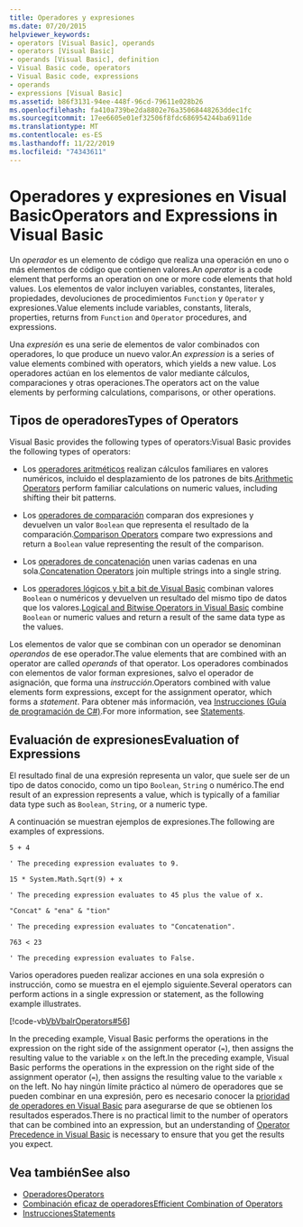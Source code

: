 ```yaml
---
title: Operadores y expresiones
ms.date: 07/20/2015
helpviewer_keywords:
- operators [Visual Basic], operands
- operators [Visual Basic]
- operands [Visual Basic], definition
- Visual Basic code, operators
- Visual Basic code, expressions
- operands
- expressions [Visual Basic]
ms.assetid: b86f3131-94ee-448f-96cd-79611e028b26
ms.openlocfilehash: fa410a739be2da8802e76a35068448263ddec1fc
ms.sourcegitcommit: 17ee6605e01ef32506f8fdc686954244ba6911de
ms.translationtype: MT
ms.contentlocale: es-ES
ms.lasthandoff: 11/22/2019
ms.locfileid: "74343611"
---
```

# <a name="operators-and-expressions-in-visual-basic"></a><span data-ttu-id="feb25-102">Operadores y expresiones en Visual Basic</span><span class="sxs-lookup"><span data-stu-id="feb25-102">Operators and Expressions in Visual Basic</span></span>
<span data-ttu-id="feb25-103">Un *operador* es un elemento de código que realiza una operación en uno o más elementos de código que contienen valores.</span><span class="sxs-lookup"><span data-stu-id="feb25-103">An *operator* is a code element that performs an operation on one or more code elements that hold values.</span></span> <span data-ttu-id="feb25-104">Los elementos de valor incluyen variables, constantes, literales, propiedades, devoluciones de procedimientos `Function` y `Operator` y expresiones.</span><span class="sxs-lookup"><span data-stu-id="feb25-104">Value elements include variables, constants, literals, properties, returns from `Function` and `Operator` procedures, and expressions.</span></span>  
  
 <span data-ttu-id="feb25-105">Una *expresión* es una serie de elementos de valor combinados con operadores, lo que produce un nuevo valor.</span><span class="sxs-lookup"><span data-stu-id="feb25-105">An *expression* is a series of value elements combined with operators, which yields a new value.</span></span> <span data-ttu-id="feb25-106">Los operadores actúan en los elementos de valor mediante cálculos, comparaciones y otras operaciones.</span><span class="sxs-lookup"><span data-stu-id="feb25-106">The operators act on the value elements by performing calculations, comparisons, or other operations.</span></span>  
  
## <a name="types-of-operators"></a><span data-ttu-id="feb25-107">Tipos de operadores</span><span class="sxs-lookup"><span data-stu-id="feb25-107">Types of Operators</span></span>  
 <span data-ttu-id="feb25-108">Visual Basic provides the following types of operators:</span><span class="sxs-lookup"><span data-stu-id="feb25-108">Visual Basic provides the following types of operators:</span></span>  
  
- <span data-ttu-id="feb25-109">Los [operadores aritméticos](../../../../visual-basic/programming-guide/language-features/operators-and-expressions/arithmetic-operators.md) realizan cálculos familiares en valores numéricos, incluido el desplazamiento de los patrones de bits.</span><span class="sxs-lookup"><span data-stu-id="feb25-109">[Arithmetic Operators](../../../../visual-basic/programming-guide/language-features/operators-and-expressions/arithmetic-operators.md) perform familiar calculations on numeric values, including shifting their bit patterns.</span></span>  
  
- <span data-ttu-id="feb25-110">Los [operadores de comparación](../../../../visual-basic/programming-guide/language-features/operators-and-expressions/comparison-operators.md) comparan dos expresiones y devuelven un valor `Boolean` que representa el resultado de la comparación.</span><span class="sxs-lookup"><span data-stu-id="feb25-110">[Comparison Operators](../../../../visual-basic/programming-guide/language-features/operators-and-expressions/comparison-operators.md) compare two expressions and return a `Boolean` value representing the result of the comparison.</span></span>  
  
- <span data-ttu-id="feb25-111">Los [operadores de concatenación](../../../../visual-basic/programming-guide/language-features/operators-and-expressions/concatenation-operators.md) unen varias cadenas en una sola.</span><span class="sxs-lookup"><span data-stu-id="feb25-111">[Concatenation Operators](../../../../visual-basic/programming-guide/language-features/operators-and-expressions/concatenation-operators.md) join multiple strings into a single string.</span></span>  
  
- <span data-ttu-id="feb25-112">Los [operadores lógicos y bit a bit de Visual Basic](../../../../visual-basic/programming-guide/language-features/operators-and-expressions/logical-and-bitwise-operators.md) combinan valores `Boolean` o numéricos y devuelven un resultado del mismo tipo de datos que los valores.</span><span class="sxs-lookup"><span data-stu-id="feb25-112">[Logical and Bitwise Operators in Visual Basic](../../../../visual-basic/programming-guide/language-features/operators-and-expressions/logical-and-bitwise-operators.md) combine `Boolean` or numeric values and return a result of the same data type as the values.</span></span>  
  
 <span data-ttu-id="feb25-113">Los elementos de valor que se combinan con un operador se denominan *operandos* de ese operador.</span><span class="sxs-lookup"><span data-stu-id="feb25-113">The value elements that are combined with an operator are called *operands* of that operator.</span></span> <span data-ttu-id="feb25-114">Los operadores combinados con elementos de valor forman expresiones, salvo el operador de asignación, que forma una *instrucción*.</span><span class="sxs-lookup"><span data-stu-id="feb25-114">Operators combined with value elements form expressions, except for the assignment operator, which forms a *statement*.</span></span> <span data-ttu-id="feb25-115">Para obtener más información, vea [Instrucciones (Guía de programación de C#)](../../../../visual-basic/programming-guide/language-features/statements.md).</span><span class="sxs-lookup"><span data-stu-id="feb25-115">For more information, see [Statements](../../../../visual-basic/programming-guide/language-features/statements.md).</span></span>  
  
## <a name="evaluation-of-expressions"></a><span data-ttu-id="feb25-116">Evaluación de expresiones</span><span class="sxs-lookup"><span data-stu-id="feb25-116">Evaluation of Expressions</span></span>  
 <span data-ttu-id="feb25-117">El resultado final de una expresión representa un valor, que suele ser de un tipo de datos conocido, como un tipo `Boolean`, `String` o numérico.</span><span class="sxs-lookup"><span data-stu-id="feb25-117">The end result of an expression represents a value, which is typically of a familiar data type such as `Boolean`, `String`, or a numeric type.</span></span>  
  
 <span data-ttu-id="feb25-118">A continuación se muestran ejemplos de expresiones.</span><span class="sxs-lookup"><span data-stu-id="feb25-118">The following are examples of expressions.</span></span>  
  
 `5 + 4`  
  
 `' The preceding expression evaluates to 9.`  
  
 `15 * System.Math.Sqrt(9) + x`  
  
 `' The preceding expression evaluates to 45 plus the value of x.`  
  
 `"Concat" & "ena" & "tion"`  
  
 `' The preceding expression evaluates to "Concatenation".`  
  
 `763 < 23`  
  
 `' The preceding expression evaluates to False.`  
  
 <span data-ttu-id="feb25-119">Varios operadores pueden realizar acciones en una sola expresión o instrucción, como se muestra en el ejemplo siguiente.</span><span class="sxs-lookup"><span data-stu-id="feb25-119">Several operators can perform actions in a single expression or statement, as the following example illustrates.</span></span>  
  
 [!code-vb[VbVbalrOperators#56](~/samples/snippets/visualbasic/VS_Snippets_VBCSharp/VbVbalrOperators/VB/Class1.vb#56)]  
  
 <span data-ttu-id="feb25-120">In the preceding example, Visual Basic performs the operations in the expression on the right side of the assignment operator (`=`), then assigns the resulting value to the variable `x` on the left.</span><span class="sxs-lookup"><span data-stu-id="feb25-120">In the preceding example, Visual Basic performs the operations in the expression on the right side of the assignment operator (`=`), then assigns the resulting value to the variable `x` on the left.</span></span> <span data-ttu-id="feb25-121">No hay ningún límite práctico al número de operadores que se pueden combinar en una expresión, pero es necesario conocer la [prioridad de operadores en Visual Basic](../../../../visual-basic/language-reference/operators/operator-precedence.md) para asegurarse de que se obtienen los resultados esperados.</span><span class="sxs-lookup"><span data-stu-id="feb25-121">There is no practical limit to the number of operators that can be combined into an expression, but an understanding of [Operator Precedence in Visual Basic](../../../../visual-basic/language-reference/operators/operator-precedence.md) is necessary to ensure that you get the results you expect.</span></span>  

## <a name="see-also"></a><span data-ttu-id="feb25-122">Vea también</span><span class="sxs-lookup"><span data-stu-id="feb25-122">See also</span></span>

- [<span data-ttu-id="feb25-123">Operadores</span><span class="sxs-lookup"><span data-stu-id="feb25-123">Operators</span></span>](../../../../visual-basic/language-reference/operators/index.md)
- [<span data-ttu-id="feb25-124">Combinación eficaz de operadores</span><span class="sxs-lookup"><span data-stu-id="feb25-124">Efficient Combination of Operators</span></span>](../../../../visual-basic/programming-guide/language-features/operators-and-expressions/efficient-combination-of-operators.md)
- [<span data-ttu-id="feb25-125">Instrucciones</span><span class="sxs-lookup"><span data-stu-id="feb25-125">Statements</span></span>](../../../../visual-basic/language-reference/statements/index.md)
